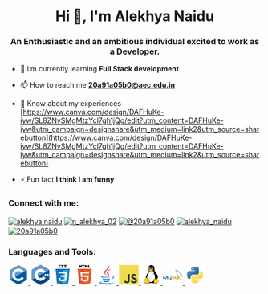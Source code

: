 <h1 align="center">Hi 👋, I'm Alekhya Naidu</h1>
<h3 align="center">An Enthusiastic and an ambitious individual excited to work as a Developer.</h3>

- 🌱 I’m currently learning **Full Stack development**

- 📫 How to reach me **20a91a05b0@aec.edu.in**

- 📄 Know about my experiences [https://www.canva.com/design/DAFHuKe-iyw/SL8ZNvSMgMtzYcl7gh1jQg/edit?utm_content=DAFHuKe-iyw&utm_campaign=designshare&utm_medium=link2&utm_source=sharebutton](https://www.canva.com/design/DAFHuKe-iyw/SL8ZNvSMgMtzYcl7gh1jQg/edit?utm_content=DAFHuKe-iyw&utm_campaign=designshare&utm_medium=link2&utm_source=sharebutton)

- ⚡ Fun fact **I think I am funny**

<h3 align="left">Connect with me:</h3>
<p align="left">
<a href="https://linkedin.com/in/alekhya naidu" target="blank"><img align="center" src="https://raw.githubusercontent.com/rahuldkjain/github-profile-readme-generator/master/src/images/icons/Social/linked-in-alt.svg" alt="alekhya naidu" height="30" width="40" /></a>
<a href="https://www.codechef.com/users/n_alekhya_02" target="blank"><img align="center" src="https://cdn.jsdelivr.net/npm/simple-icons@3.1.0/icons/codechef.svg" alt="n_alekhya_02" height="30" width="40" /></a>
<a href="https://www.hackerrank.com/@20a91a05b0" target="blank"><img align="center" src="https://raw.githubusercontent.com/rahuldkjain/github-profile-readme-generator/master/src/images/icons/Social/hackerrank.svg" alt="@20a91a05b0" height="30" width="40" /></a>
<a href="https://www.leetcode.com/alekhya_naidu" target="blank"><img align="center" src="https://raw.githubusercontent.com/rahuldkjain/github-profile-readme-generator/master/src/images/icons/Social/leet-code.svg" alt="alekhya_naidu" height="30" width="40" /></a>
<a href="https://auth.geeksforgeeks.org/user/20a91a05b0" target="blank"><img align="center" src="https://raw.githubusercontent.com/rahuldkjain/github-profile-readme-generator/master/src/images/icons/Social/geeks-for-geeks.svg" alt="20a91a05b0" height="30" width="40" /></a>
</p>

<h3 align="left">Languages and Tools:</h3>
<p align="left"> <a href="https://www.cprogramming.com/" target="_blank" rel="noreferrer"> <img src="https://raw.githubusercontent.com/devicons/devicon/master/icons/c/c-original.svg" alt="c" width="40" height="40"/> </a> <a href="https://www.w3schools.com/cpp/" target="_blank" rel="noreferrer"> <img src="https://raw.githubusercontent.com/devicons/devicon/master/icons/cplusplus/cplusplus-original.svg" alt="cplusplus" width="40" height="40"/> </a> <a href="https://www.w3schools.com/css/" target="_blank" rel="noreferrer"> <img src="https://raw.githubusercontent.com/devicons/devicon/master/icons/css3/css3-original-wordmark.svg" alt="css3" width="40" height="40"/> </a> <a href="https://www.w3.org/html/" target="_blank" rel="noreferrer"> <img src="https://raw.githubusercontent.com/devicons/devicon/master/icons/html5/html5-original-wordmark.svg" alt="html5" width="40" height="40"/> </a> <a href="https://www.java.com" target="_blank" rel="noreferrer"> <img src="https://raw.githubusercontent.com/devicons/devicon/master/icons/java/java-original.svg" alt="java" width="40" height="40"/> </a> <a href="https://developer.mozilla.org/en-US/docs/Web/JavaScript" target="_blank" rel="noreferrer"> <img src="https://raw.githubusercontent.com/devicons/devicon/master/icons/javascript/javascript-original.svg" alt="javascript" width="40" height="40"/> </a> <a href="https://www.linux.org/" target="_blank" rel="noreferrer"> <img src="https://raw.githubusercontent.com/devicons/devicon/master/icons/linux/linux-original.svg" alt="linux" width="40" height="40"/> </a> <a href="https://www.mysql.com/" target="_blank" rel="noreferrer"> <img src="https://raw.githubusercontent.com/devicons/devicon/master/icons/mysql/mysql-original-wordmark.svg" alt="mysql" width="40" height="40"/> </a> <a href="https://www.python.org" target="_blank" rel="noreferrer"> <img src="https://raw.githubusercontent.com/devicons/devicon/master/icons/python/python-original.svg" alt="python" width="40" height="40"/> </a> </p>
